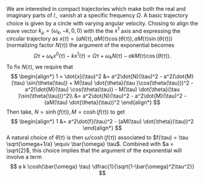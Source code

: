 We are interested in compact trajectories which make both the real and imaginary parts of $I_-$ vanish at a specific frequency $\Omega$. A basic trajectory choice is given by a circle with varying angular velocity. Chosing to align the wave vector $k_\mu = (\omega_k, -k, 0, 0)$ with the the $x^1$ axis and expressing the circular trajectory as $x(\tau) = (aN(\tau), aM(\tau)\cos(\theta(\tau)), aM(\tau)\sin(\theta(\tau)))$ (normalizing factor $N(\tau)$)
the argument of the exponential becomes 
$$
 \Omega \tau + \omega_k x^0(\tau) - k x^1(\tau) = \Omega \tau + \omega_k N(\tau) - a k M(\tau) \cos(\theta(\tau)). 
$$
To fix $N(\tau)$, we require that
$$
\begin{align*}
1 = \dot{x}(\tau)^2 &= a^2\dot{N}(\tau)^2 - a^2(\dot{M}(\tau) \sin(\theta(\tau)) + M(\tau) \dot{\theta}(\tau )\cos(\theta(\tau)))^2 - a^2(\dot{M}(\tau) \cos(\theta(\tau)) - M(\tau) \dot{\theta}(\tau )\sin(\theta(\tau)))^2\\
&= a^2\dot{N}(\tau)^2 - a^2\dot{M}(\tau)^2 - (aM(\tau) \dot{\theta}(\tau))^2
\end{align*}
$$
Then take, $N= \sinh(f(\tau)), M = \cosh(f(\tau))$ to get
$$
\begin{align*}
1 
&= a^2\dot{f}(\tau)^2 - (aM(\tau) \dot{\theta}(\tau))^2
\end{align*}
$$
A natural choice of $\dot{\theta}(\tau)$ is then $\omega/\cosh(f(\tau))$ associated to $f(\tau) = \tau \sqrt{\omega+1/a} \equiv \bar{\omega} \tau$. Combined with $a = \sqrt{2}$, this choice implies that the argument of the exponential will involve a term 
$$
a k \cosh(\bar{\omega} \tau) \dfrac{1}{\sqrt{1-\bar{\omega}^2\tau^2}}
$$
